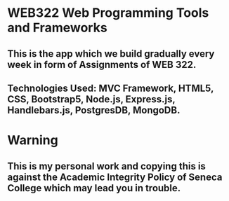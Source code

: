 # WEB322 Web Programming Tools and Frameworks

## This is the app which we build gradually every week in form of Assignments of WEB 322.

## Technologies Used: MVC Framework, HTML5, CSS, Bootstrap5, Node.js, Express.js, Handlebars.js, PostgresDB, MongoDB.

# Warning

## This is my personal work and copying this is against the Academic Integrity Policy of Seneca College which may lead you in trouble.

